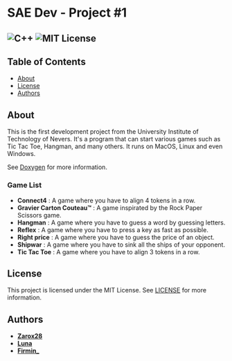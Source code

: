 # SAE Dev - Project #1

![C++](https://img.shields.io/badge/c++-%2300599C.svg?style=for-the-badge&logo=c%2B%2B&logoColor=white)
![MIT License](https://img.shields.io/github/license/Naereen/StrapDown.js.svg?style=for-the-badge)
---

## Table of Contents

- [About](#about)
- [License](#license)
- [Authors](#authors)

## About

This is the first development project from the University Institute of Technology of Nevers. It's a program that can start various games such as Tic Tac Toe, Hangman, and many others. It runs on MacOS, Linux and even Windows.

See [Doxygen](docs/html/index.html) for more information.

### Game List

- **Connect4** : A game where you have to align 4 tokens in a row.
- **Gravier Carton Couteau™** : A game inspirated by the Rock Paper Scissors game.
- **Hangman** : A game where you have to guess a word by guessing letters.
- **Reflex** : A game where you have to press a key as fast as possible.
- **Right price** : A game where you have to guess the price of an object.
- **Shipwar** : A game where you have to sink all the ships of your opponent.
- **Tic Tac Toe** : A game where you have to align 3 tokens in a row.

## License

This project is licensed under the MIT License. See [LICENSE](LICENSE) for more information.

## Authors

- [**Zarox28**](https://github.com/Zarox28)
- [**Luna**](https://github.com/0x454d505459)
- [**Firmin_**](https://github.com/firminsurgithub)